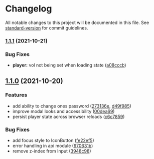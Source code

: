 # Changelog

All notable changes to this project will be documented in this file. See [standard-version](https://github.com/conventional-changelog/standard-version) for commit guidelines.

### [1.1.1](https://github.com/paulschwoerer/leafplayer/compare/v1.1.0...v1.1.1) (2021-10-21)


### Bug Fixes

* **player:** vol not being set when loading state ([a08cccb](https://github.com/paulschwoerer/leafplayer/commit/a08cccb932d089a7357c10c6139f9d69ae75204b))

## [1.1.0](https://github.com/paulschwoerer/leafplayer/compare/v1.0.0...v1.1.0) (2021-10-20)


### Features

* add ability to change ones password ([273136e](https://github.com/paulschwoerer/leafplayer/commit/273136e122a2a514a61f21677ca3f413f4f1cb9b), [d49f985](https://github.com/paulschwoerer/leafplayer/commit/d49f98590ff6afebc1d275d82e0a2acecbb71551))
* improve modal looks and accessibility ([00dea69](https://github.com/paulschwoerer/leafplayer/commit/00dea69502fd08b14058d61ff18d244676998d60))
* persist player state across browser reloads ([c6c7859](https://github.com/paulschwoerer/leafplayer/commit/c6c785975fd4895a995e2e73be2600a1e12bc4be))


### Bug Fixes

* add focus style to IconButton ([fe22ef5](https://github.com/paulschwoerer/leafplayer/commit/fe22ef59de65757fc984e69440904b6ec5e370fc))
* error handling in api module ([970631b](https://github.com/paulschwoerer/leafplayer/commit/970631b9de995c95dbdffe5e0a64d57086ce5cd7))
* remove z-index from Input ([3948c98](https://github.com/paulschwoerer/leafplayer/commit/3948c98fe9a20299150e5efc4fc86295dffdb937))
